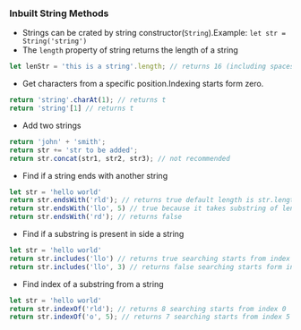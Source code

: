 ### Inbuilt String Methods
* Strings can be crated by string constructor(`String`).Example: `let str = String('string')`
* The `length` property of string returns the length of a string
```js
let lenStr = 'this is a string'.length; // returns 16 (including spaces)
```
* Get characters from a specific position.Indexing starts form zero.
```js
return 'string'.charAt(1); // returns t
return 'string'[1] // returns t
``` 
* Add two strings
```js
return 'john' + 'smith';
return str += 'str to be added';
return str.concat(str1, str2, str3); // not recommended
```
* Find if a string ends with another string
```js
let str = 'hello world'
return str.endsWith('rld'); // returns true default length is str.length
return str.endsWith('llo', 5) // true because it takes substring of length 5
return str.endsWith('rd'); // returns false
```
* Find if a substring is present in side a string
```js
let str = 'hello world'
return str.includes('llo') // returns true searching starts from index 0 if not specified
return str.includes('llo', 3) // returns false searching starts form index 3 ('lo world') 
```
* Find index of a substring from a string
```js
let str = 'hello world'
return str.indexOf('rld'); // returns 8 searching starts from index 0
return str.indexOf('o', 5); // returns 7 searching starts from index 5